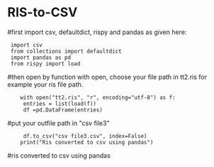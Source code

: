 # RIS-to-CSV
#first import csv, defaultdict, rispy and pandas as given here:

     import csv
     from collections import defaultdict
     import pandas as pd
     from rispy import load

#then open by function with open, choose your file path in tt2.ris for example your ris file path.

        with open("tt2.ris", "r", encoding="utf-8") as f:
         entries = list(load(f))
         df =pd.DataFrame(entries)
 #put your outfile path in "csv file3"
 
         df.to_csv("csv file3.csv", index=False)
        print("Ris converted to csv using pandas")
 #ris converted to csv using pandas
